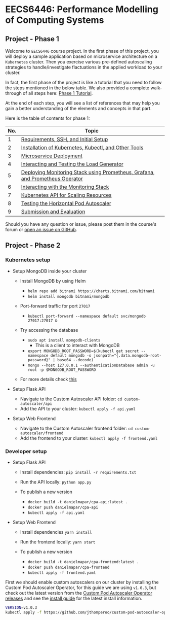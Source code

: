 # EECS6446: Performance Modelling of Computing Systems

## Project - Phase 1

Welcome to `EECS6446` course project. In the first phase of this project, you will deploy a sample
application based on microservice architecture on a `Kubernetes` cluster. Then you exercise various
pre-defined autoscaling strategies to handle/investigate flactuations in the applied workload to your cluster.

In fact, the first phase of the project is like a tutorial that you need to follow the steps mentioned in 
the below table. We also provided a complete walk-through of all steps here: [Phase 1 Tutorial](https://youtu.be/DKAhQk7W1Rw).

At the end of each step, you will see a list of references that may help you gain a better
understanding of the elements and concepts in that part.

Here is the table of contents for phase 1:

| No. | Topic |
|-----|-------|
|1    | [Requirements, SSH, and Initial Setup](tutorials/01-requirements.md) |
|2    | [Installation of Kubernetes, Kubectl, and Other Tools](tutorials/02-kubernetes.md) |
|3    | [Microservice Deployment](tutorials/03-microservice.md) |
|4    | [Interacting and Testing the Load Generator](tutorials/04-loadgenerator.md) |
|5    | [Deploying Monitoring Stack using Prometheus, Grafana, and Prometheus Operator](tutorials/05-monitoring.md) |
|6    | [Interacting with the Monitoring Stack](tutorials/06-monitoring-interaction.md) |
|7    | [Kubernetes API for Scaling Resources](tutorials/07-kubernetes-api.md) |
|8    | [Testing the Horizontal Pod Autoscaler](tutorials/08-hpa-test.md) |
|9    | [Submission and Evaluation](tutorials/09-phase1-evaluation.md) |

Should you have any question or issue, please post them in the course's forum
or [open an issue on GitHub](https://github.com/pacslab/EECS6446_Project/issues/new/choose).

## Project - Phase 2

### Kubernetes setup

* Setup MongoDB inside your cluster

    * Install MongoDB by using Helm
        * `helm repo add bitnami https://charts.bitnami.com/bitnami`
        * `helm install mongodb bitnami/mongodb`

    * Port-forward traffic for port `27017`
        * `kubectl port-forward --namespace default svc/mongodb 27017:27017 &`
    
    * Try accessing the database
        * `sudo apt install mongodb-clients`
            * This is a client to interact with MongoDB
        * `export MONGODB_ROOT_PASSWORD=$(kubectl get secret --namespace default mongodb -o jsonpath="{.data.mongodb-root-password}" | base64 --decode)`
        * `mongo --host 127.0.0.1 --authenticationDatabase admin -u root -p $MONGODB_ROOT_PASSWORD`

    * For more details check [this](https://hub.kubeapps.com/charts/bitnami/mongodb)

* Setup Flask API

    * Navigate to the Custom Autoscaler API folder: `cd custom-autoscaler/api`
    * Add the API to your cluster: `kubectl apply -f api.yaml`

* Setup Web Frontend

    * Navigate to the Custom Autoscaler frontend folder: `cd custom-autoscaler/frontend`
    * Add the frontend to your cluster: `kubectl apply -f frontend.yaml`

### Developer setup

* Setup Flask API

    * Install dependencies: `pip install -r requirements.txt`
    * Run the API locally: `python app.py`

    * To publish a new version
        * `docker build -t danielmapar/cpa-api:latest .`
        * `docker push danielmapar/cpa-api`
        * `kubectl apply -f api.yaml`

* Setup Web Frontend

    * Install dependencies `yarn install`
    * Run the frontend locally: `yarn start`

    * To publish a new version
        * `docker build -t danielmapar/cpa-frontend:latest .`
        * `docker push danielmapar/cpa-frontend`
        * `kubectl apply -f frontend.yaml`

First we should enable custom autoscalers on our cluster by installing the Custom Pod Autoscaler Operator, for this guide we are using `v1.0.3`, but check out the latest version from the [Custom Pod Autoscaler Operator releases](https://github.com/jthomperoo/custom-pod-autoscaler-operator/releases) and see the [install guide](https://github.com/jthomperoo/custom-pod-autoscaler-operator/blob/master/INSTALL.md) for the latest install information.

```sh
VERSION=v1.0.3
kubectl apply -f https://github.com/jthomperoo/custom-pod-autoscaler-operator/releases/download/${VERSION}/cluster.yaml`
```


